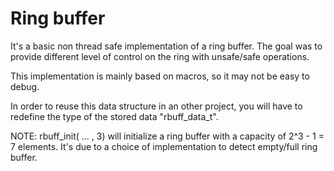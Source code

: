 # Ring buffer

It's a basic non thread safe implementation of a ring buffer.
The goal was to provide different level of control on the ring
with unsafe/safe operations.

This implementation is mainly based on macros,
so it may not be easy to debug.

In order to reuse this data structure in an other project,
you will have to redefine the type of the stored data "rbuff_data_t".

NOTE: rbuff_init( ... , 3) will initialize a ring buffer
with a capacity of 2^3 - 1 = 7 elements.
It's due to a choice of implementation to detect empty/full ring buffer.
